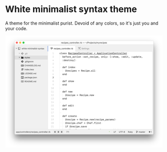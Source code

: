 # White minimalist syntax theme

A theme for the minimalist purist. Devoid of any colors, so it's just you and your code.

![Screenshot of white minimalist syntax theme](https://raw.githubusercontent.com/nickvanderwildt/white-minimalist-syntax/master/screenshot.png)
